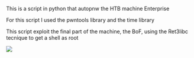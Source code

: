 This is a script in python that autopnw the HTB machine Enterprise

For this script I used the pwntools library and the time library

This script exploit the final part of the machine, the BoF, using the Ret3libc tecnique to get a shell as root

<img src="[dinosaur.jpg](https://www.ired.team/~gitbook/image?url=https:%2F%2F386337598-files.gitbook.io%2F%7E%2Ffiles%2Fv0%2Fb%2Fgitbook-legacy-files%2Fo%2Fassets%252F-LFEMnER3fywgFHoroYn%252F-MXwAmlrjE8Ejl_0OQQX%252F-MY1FO9lURZfx9fTrAf0%252Fimage.png%3Falt=media%26token=39659182-e3ff-4d34-a031-c7091567890a&width=768&dpr=1&quality=100&sign=f88dacfcb566be08069d8a02d879238cc162108931a57324e2a75c7e5ed31fa7
)" />
